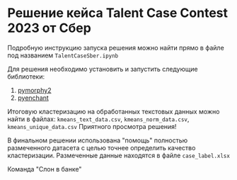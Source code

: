 # Решение кейса Talent Case Contest 2023 от Сбер

Подробную инструкцию запуска решения можно найти прямо в файле под названием `TalentCaseSber.ipynb`

Для решения необходимо установить и запустить следующие библиотеки:
1. [pymorphy2](https://pypi.org/project/pymorphy3/)
2. [pyenchant](https://pyenchant.github.io/pyenchant/install.html)

Итоговую кластеризацию на обработанных текстовых данных можно найти в файлах: `kmeans_text_data.csv`, `kmeans_norm_data.csv`, `kmeans_unique_data.csv` 
Приятного просмотра решения!

В финальном решении использована "помощь" полностью размеченного датасета с целью точнее определить качество кластеризации. Размеченные данные находятся в файле `case_label.xlsx`

Команда "Слон в банке"
